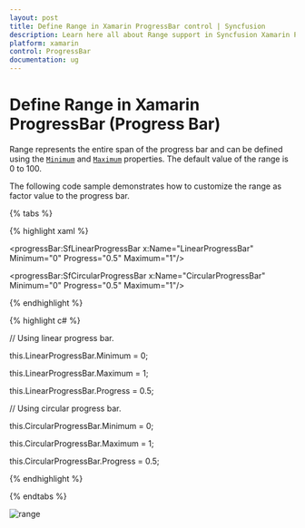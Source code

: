 ```yaml
---
layout: post
title: Define Range in Xamarin ProgressBar control | Syncfusion
description: Learn here all about Range support in Syncfusion Xamarin ProgressBar control, its elements and more.
platform: xamarin
control: ProgressBar
documentation: ug
---
```


# Define Range in Xamarin ProgressBar (Progress Bar)

Range represents the entire span of the progress bar and can be defined using the [`Minimum`](https://help.syncfusion.com/cr/xamarin/Syncfusion.XForms.ProgressBar.ProgressBarBase.html#Syncfusion_XForms_ProgressBar_ProgressBarBase_Minimum) and [`Maximum`](https://help.syncfusion.com/cr/xamarin/Syncfusion.XForms.ProgressBar.ProgressBarBase.html#Syncfusion_XForms_ProgressBar_ProgressBarBase_Maximum) properties. The default value of the range is 0 to 100.

The following code sample demonstrates how to customize the range as factor value to the progress bar.

{% tabs %}  

{% highlight xaml %}

<!--Using linear progress bar-->

<progressBar:SfLinearProgressBar x:Name="LinearProgressBar" Minimum="0" Progress="0.5" Maximum="1"/>

<!--Using circular progress bar-->

<progressBar:SfCircularProgressBar x:Name="CircularProgressBar" Minimum="0" Progress="0.5" Maximum="1"/>

{% endhighlight %}

{% highlight c# %}

// Using linear progress bar.

this.LinearProgressBar.Minimum = 0;

this.LinearProgressBar.Maximum = 1;

this.LinearProgressBar.Progress = 0.5;

// Using circular progress bar.

this.CircularProgressBar.Minimum = 0;

this.CircularProgressBar.Maximum = 1;

this.CircularProgressBar.Progress = 0.5;

{% endhighlight %}

{% endtabs %} 

![range](overview_images/range.png)
